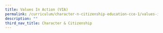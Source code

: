 ```yaml
---
title: Values In Action (VIA)
permalink: /curriculum/character-n-citizenship-education-cce-1/values-in-action-via/
description: ""
third_nav_title: Character & Citizenship
---
```

